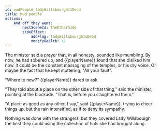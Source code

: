 ```yaml
---
id: mudPeople_ladyWillsbourghIsDead
title: Mud people
actions:
    And off they went:
        nextSceneId: theOtherSide
        sideEffect:
            addFlag: ladyWillsbourghIsDead
            modifyHealth: +2
---
```


The minister said a prayer that, in all honesty, sounded like mumbling. By now, he had sobered up, and {{playerName}} found that she disliked him now. It could be the constant massaging of the temples, or his dry voice. Or maybe the fact that he kept muttering, "All your fault".

"Where to now?" {{playerName}} dared to ask.

"They told about a place on the other side of that thing," said the minister, pointing at the blockade. "That is, before you slaughtered them."

"A place as good as any other, I say," said {{playerName}}, trying to cheer things up, but the rain intensified, as if to deny its sympathy.

Nothing was done with the strangers, but they covered Lady Willsbourgh the best they could using the collection of hats she had brought along.

